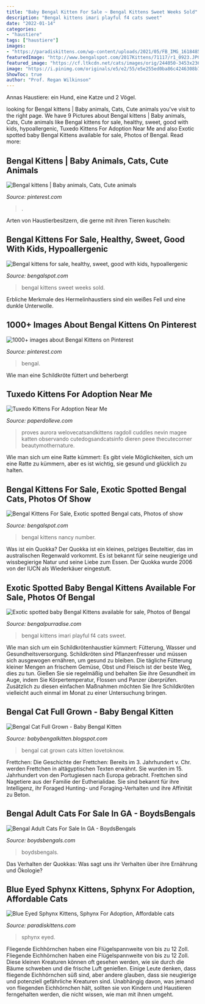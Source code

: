 ```yaml
---
title: "Baby Bengal Kitten For Sale ~ Bengal Kittens Sweet Weeks Sold"
description: "Bengal kittens imari playful f4 cats sweet"
date: "2022-01-14"
categories:
- "haustiere"
tags: ["haustiere"]
images:
- "https://paradiskittens.com/wp-content/uploads/2021/05/FB_IMG_1618485028777-750x646.jpg"
featuredImage: "http://www.bengalspot.com/2017Kittens/71117/r1_0923.JPG"
featured_image: "https://cf.ltkcdn.net/cats/images/orig/244050-3453x2364-bengal-cat.jpg"
image: "https://i.pinimg.com/originals/e5/e2/55/e5e255ed0ba86c4246308b72fcccd5eb.jpg"
ShowToc: true
author: "Prof. Regan Wilkinson"
---
```



Annas Haustiere: ein Hund, eine Katze und 2 Vögel.

	

		
looking for Bengal kittens | Baby animals, Cats, Cute animals you've visit to the right page. We have 9 Pictures about Bengal kittens | Baby animals, Cats, Cute animals like Bengal kittens for sale, healthy, sweet, good with kids, hypoallergenic, Tuxedo Kittens For Adoption Near Me and also Exotic spotted baby Bengal Kittens available for sale, Photos of Bengal. Read more:
		
    
## Bengal Kittens | Baby Animals, Cats, Cute Animals

<img loading=lazy src="https://i.pinimg.com/736x/4c/cf/7a/4ccf7ade23f9710ddce9c68cfeb9516f--bengal-kittens-kitty-cats.jpg" onerror="this.onerror=null;this.src='https://tse3.mm.bing.net/th?id=OIP.FBLVa2lMve4UI-odGHtWugHaHQ&amp;pid=15.1';" alt="Bengal kittens | Baby animals, Cats, Cute animals">

_Source: pinterest.com_

>. 

	

Arten von Haustierbesitzern, die gerne mit ihren Tieren kuscheln:

    
## Bengal Kittens For Sale, Healthy, Sweet, Good With Kids, Hypoallergenic

<img loading=lazy src="https://www.bengalspot.com/2020kits/mazy610/3wk8.JPG" onerror="this.onerror=null;this.src='https://tse4.mm.bing.net/th?id=OIP.uzXiGvrs6Kdn-J_SzhxeGQAAAA&amp;pid=15.1';" alt="Bengal kittens for sale, healthy, sweet, good with kids, hypoallergenic">

_Source: bengalspot.com_

>bengal kittens sweet weeks sold. 

	

Erbliche Merkmale des Hermelinhaustiers sind ein weißes Fell und eine dunkle Unterwolle.

    
## 1000+ Images About Bengal Kittens On Pinterest

<img loading=lazy src="https://s-media-cache-ak0.pinimg.com/736x/b6/9b/2f/b69b2f58742003b15ec6f106f8985484.jpg" onerror="this.onerror=null;this.src='https://tse2.mm.bing.net/th?id=OIP.ZEYbeGZIDuFSBpw6zi9eAADgEs&amp;pid=15.1';" alt="1000+ images about Bengal Kittens on Pinterest">

_Source: pinterest.com_

>bengal. 

	

Wie man eine Schildkröte füttert und beherbergt

    
## Tuxedo Kittens For Adoption Near Me

<img loading=lazy src="https://i.pinimg.com/originals/e5/e2/55/e5e255ed0ba86c4246308b72fcccd5eb.jpg" onerror="this.onerror=null;this.src='https://tse3.mm.bing.net/th?id=OIP.SzXp8b578OEKQbs9DI31GAHaLG&amp;pid=15.1';" alt="Tuxedo Kittens For Adoption Near Me">

_Source: paperdolleve.com_

>proves aurora welovecatsandkittens ragdoll cuddles nevin magee katten observando cutedogsandcatsinfo dieren peee thecutecorner beautymothernature. 

	

Wie man sich um eine Ratte kümmert: Es gibt viele Möglichkeiten, sich um eine Ratte zu kümmern, aber es ist wichtig, sie gesund und glücklich zu halten.

    
## Bengal Kittens For Sale, Exotic Spotted Bengal Cats, Photos Of Show

<img loading=lazy src="http://www.bengalspot.com/2017Kittens/71117/r1_0923.JPG" onerror="this.onerror=null;this.src='https://tse3.mm.bing.net/th?id=OIP.Rfh7ixyPoVBgtEMayJNSTAHaGs&amp;pid=15.1';" alt="Bengal Kittens For Sale, Exotic spotted Bengal cats, Photos of show">

_Source: bengalspot.com_

>bengal kittens nancy number. 

	

Was ist ein Quokka?
Der Quokka ist ein kleines, pelziges Beuteltier, das im australischen Regenwald vorkommt. Es ist bekannt für seine neugierige und wissbegierige Natur und seine Liebe zum Essen. Der Quokka wurde 2006 von der IUCN als Wiederkäuer eingestuft.

    
## Exotic Spotted Baby Bengal Kittens Available For Sale, Photos Of Bengal

<img loading=lazy src="http://bengalpurradise.com/Girls/imari/ImaniWaterfal.jpg" onerror="this.onerror=null;this.src='https://tse3.mm.bing.net/th?id=OIP.hxPsdY_ZAbCAR5T7CTG11gHaFI&amp;pid=15.1';" alt="Exotic spotted baby Bengal Kittens available for sale, Photos of Bengal">

_Source: bengalpurradise.com_

>bengal kittens imari playful f4 cats sweet. 

	

Wie man sich um ein Schildkrötenhaustier kümmert: Fütterung, Wasser und Gesundheitsversorgung.
Schildkröten sind Pflanzenfresser und müssen sich ausgewogen ernähren, um gesund zu bleiben. Die tägliche Fütterung kleiner Mengen an frischem Gemüse, Obst und Fleisch ist der beste Weg, dies zu tun. Gießen Sie sie regelmäßig und behalten Sie ihre Gesundheit im Auge, indem Sie Körpertemperatur, Flossen und Panzer überprüfen. Zusätzlich zu diesen einfachen Maßnahmen möchten Sie Ihre Schildkröten vielleicht auch einmal im Monat zu einer Untersuchung bringen.

    
## Bengal Cat Full Grown - Baby Bengal Kitten

<img loading=lazy src="https://cf.ltkcdn.net/cats/images/orig/244050-3453x2364-bengal-cat.jpg" onerror="this.onerror=null;this.src='https://tse1.mm.bing.net/th?id=OIP.Bq2kaimpXxHdSAauHH6iUAHaFE&amp;pid=15.1';" alt="Bengal Cat Full Grown - Baby Bengal Kitten">

_Source: babybengalkitten.blogspot.com_

>bengal cat grown cats kitten lovetoknow. 

	

Frettchen: Die Geschichte der Frettchen: Bereits im 3. Jahrhundert v. Chr. werden Frettchen in altägyptischen Texten erwähnt. Sie wurden im 15. Jahrhundert von den Portugiesen nach Europa gebracht.
Frettchen sind Nagetiere aus der Familie der Eutherialidae. Sie sind bekannt für ihre Intelligenz, ihr Foraged Hunting- und Foraging-Verhalten und ihre Affinität zu Beton.

    
## Bengal Adult Cats For Sale In GA - BoydsBengals

<img loading=lazy src="https://boydsbengals.com/wp-content/uploads/2020/05/Photo3-1-1024x1024.jpg" onerror="this.onerror=null;this.src='https://tse4.mm.bing.net/th?id=OIP.M-hP7YJQwOM9-U_Wj1c85gHaHa&amp;pid=15.1';" alt="Bengal Adult Cats For Sale In GA - BoydsBengals">

_Source: boydsbengals.com_

>boydsbengals. 

	

Das Verhalten der Quokkas: Was sagt uns ihr Verhalten über ihre Ernährung und Ökologie?

    
## Blue Eyed Sphynx Kittens, Sphynx For Adoption, Affordable Cats

<img loading=lazy src="https://paradiskittens.com/wp-content/uploads/2021/05/FB_IMG_1618485028777-750x646.jpg" onerror="this.onerror=null;this.src='https://tse2.mm.bing.net/th?id=OIP.Q_0L9HV-7nZOvQFYW7ZBggHaGY&amp;pid=15.1';" alt="Blue Eyed Sphynx Kittens, Sphynx For Adoption, Affordable cats">

_Source: paradiskittens.com_

>sphynx eyed. 

	

Fliegende Eichhörnchen haben eine Flügelspannweite von bis zu 12 Zoll.
Fliegende Eichhörnchen haben eine Flügelspannweite von bis zu 12 Zoll. Diese kleinen Kreaturen können oft gesehen werden, wie sie durch die Bäume schweben und die frische Luft genießen. Einige Leute denken, dass fliegende Eichhörnchen süß sind, aber andere glauben, dass sie neugierige und potenziell gefährliche Kreaturen sind. Unabhängig davon, was jemand von fliegenden Eichhörnchen hält, sollten sie von Kindern und Haustieren ferngehalten werden, die nicht wissen, wie man mit ihnen umgeht.

